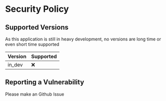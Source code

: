 # Security Policy

## Supported Versions

As this application is still in heavy development, no versions are long time or even short time supported

| Version  | Supported          |
| -------- | ------------------ |
| in_dev   | :x:                |


## Reporting a Vulnerability

Please make an Github Issue
